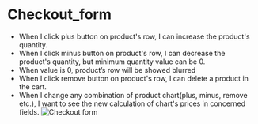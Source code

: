 # Checkout_form
* When I click plus button on product's row, I can increase the product's quantity.
* When I click minus button on product's row, I can decrease the product's quantity, but minimum quantity value can be 0.
* When value is 0, product’s row will be showed blurred
* When I click remove button on product's row, I can delete a product in the cart.
* When I change any combination of product chart(plus, minus, remove etc.), I want to see the new calculation of chart's prices in concerned fields.
![Checkout form](https://user-images.githubusercontent.com/91076807/140639199-8c6e3297-a9a6-4697-913f-4a6de112f59e.gif)

